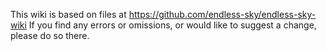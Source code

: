 This wiki is based on files at https://github.com/endless-sky/endless-sky-wiki
If you find any errors or omissions, or would like to suggest a change, please do so there.
